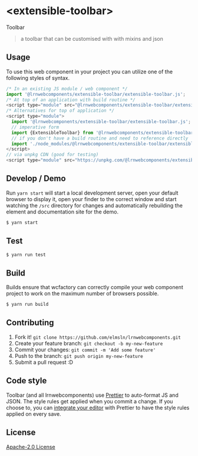 # &lt;extensible-toolbar&gt;

Toolbar
> a toolbar that can be customised with with mixins and json

## Usage
To use this web component in your project you can utilize one of the following styles of syntax.

```js
/* In an existing JS module / web component */
import '@lrnwebcomponents/extensible-toolbar/extensible-toolbar.js';
/* At top of an application with build routine */
<script type="module" src="@lrnwebcomponents/extensible-toolbar/extensible-toolbar.js"></script>
/* Alternatives for top of application */
<script type="module">
  import '@lrnwebcomponents/extensible-toolbar/extensible-toolbar.js';
  // imperative form
  import {ExtensibleToolbar} from '@lrnwebcomponents/extensible-toolbar';
  // if you don't have a build routine and need to reference directly
  import './node_modules/@lrnwebcomponents/extensible-toolbar/extensible-toolbar.js';
</script>
// via unpkg CDN (good for testing)
<script type="module" src="https://unpkg.com/@lrnwebcomponents/extensible-toolbar/extensible-toolbar.js"></script>
```

## Develop / Demo
Run `yarn start` will start a local development server, open your default browser to display it, open your finder to the correct window and start watching the `/src` directory for changes and automatically rebuilding the element and documentation site for the demo.
```bash
$ yarn start
```

## Test

```bash
$ yarn run test
```

## Build
Builds ensure that wcfactory can correctly compile your web component project to
work on the maximum number of browsers possible.
```bash
$ yarn run build
```

## Contributing

1. Fork it! `git clone https://github.com/elmsln/lrnwebcomponents.git`
2. Create your feature branch: `git checkout -b my-new-feature`
3. Commit your changes: `git commit -m 'Add some feature'`
4. Push to the branch: `git push origin my-new-feature`
5. Submit a pull request :D

## Code style

Toolbar (and all lrnwebcomponents) use [Prettier][prettier] to auto-format JS and JSON.  The style rules get applied when you commit a change.  If you choose to, you can [integrate your editor][prettier-ed] with Prettier to have the style rules applied on every save.

[prettier]: https://github.com/prettier/prettier/
[prettier-ed]: https://github.com/prettier/prettier/#editor-integration
[polyserve]: https://github.com/Polymer/polyserve
[web-component-tester]: https://github.com/Polymer/web-component-tester

## License
[Apache-2.0 License](http://opensource.org/licenses/Apache-2.0)